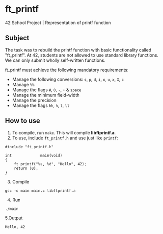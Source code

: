 # ft_printf
42 School Project | Representation of printf function

## Subject
The task was to rebuild the printf function with basic functionality called "ft_printf".
At 42, students are not allowed to use standard library functions. We can only submit wholly self-written functions.

ft_printf must achieve the following mandatory requirements:  
  
* Manage the following conversions: `s`, `p`, `d`, `i`, `o`, `u`, `x`, `X`, `c`
* Manage `%%`
* Manage the flags `#`, `0`, `-`, `+` & `space`
* Manage the minimum field-width
* Manage the precision
* Manage the flags `hh`, `h`, `l`, `ll`

## How to use
1. To compile, run `make`. This will compile **libftprintf.a**. 
2. To use, include `ft_printf.h` and use just like `printf`:
```
#include "ft_printf.h"

int				main(void)
{
	ft_printf("%s, %d", "Hello", 42);
	return (0);
}
```
3. Compile
```
gcc -o main main.c libftprintf.a
```
4. Run
```
./main
```

5.Output
```
Hello, 42
```
